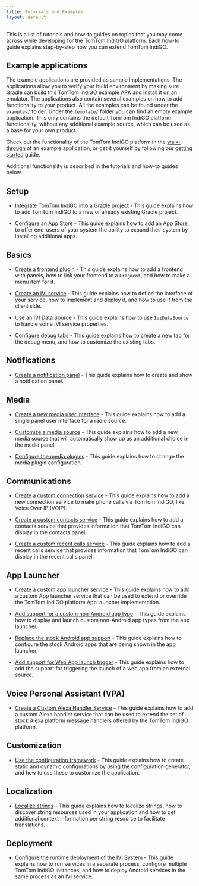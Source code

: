 ```yaml
---
title: Tutorials and Examples
layout: default
---
```


This is a list of tutorials and how-to guides on topics that you may come across while developing
for the TomTom IndiGO platform. Each how-to guide explains step-by-step how you can extend
TomTom IndiGO.


## Example applications

The example applications are provided as sample implementations. The applications allow you to
verify your build environment by making sure Gradle can build this TomTom IndiGO example APK and
install it on an emulator. The applications also contain several examples on how to add
functionality to your product. All the examples can be found under the `examples/` folder. Under
the `template/` folder you can find an empty example application. This only contains the default
TomTom IndiGO platform functionality, without any additional example source, which can be used as a base
for your own product.

Check out the functionality of the TomTom IndiGO platform in the
[walk-through](/tomtom-indigo/documentation/platform-overview/example-apps) of an example
application, or get it yourself by following our
[getting started](/tomtom-indigo/documentation/getting-started/introduction)
guide.

Additional functionality is described in the tutorials and how-to guides below.

## Setup

- [Integrate TomTom IndiGO into a Gradle project](/tomtom-indigo/documentation/tutorials-and-examples/setup/integrate-tomtom-indigo-into-a-gradle-project) -
This guide explains how to add TomTom IndiGO to a new or already existing Gradle project.

- [Configure an App Store](/tomtom-indigo/documentation/tutorials-and-examples/setup/configure-an-app-store) -
This guide explains how to add an App Store, to offer end-users of your system the ability to expand
their system by installing additional apps.

## Basics

- [Create a frontend plugin](/tomtom-indigo/documentation/tutorials-and-examples/basics/create-a-frontend-plugin) -
This guide explains how to add a frontend with panels, how to link your frontend to a `Fragment`,
and how to make a menu item for it.

- [Create an IVI service](/tomtom-indigo/documentation/tutorials-and-examples/basics/create-an-ivi-service) -
This guide explains how to define the interface of your service, how to implement and deploy it,
and how to use it from the client side.

- [Use an IVI Data Source](/tomtom-indigo/documentation/tutorials-and-examples/basics/use-an-ivi-data-source) -
This guide explains how to use `IviDataSource` to handle some IVI service properties.

- [Configure debug tabs](/tomtom-indigo/documentation/tutorials-and-examples/basics/configure-debug-tabs) -
This guide explains how to create a new tab for the debug menu, and how to customize the existing
tabs.

## Notifications
- [Create a notification panel](/tomtom-indigo/documentation/tutorials-and-examples/notification/create-a-notification-panel) -
  This guide explains how to create and show a notification panel.
  
## Media

- [Create a new media user interface](/tomtom-indigo/documentation/tutorials-and-examples/media/create-a-new-media-user-interface) -
This guide explains how to add a single panel user interface for a radio source.

- [Customize a media source](/tomtom-indigo/documentation/tutorials-and-examples/media/customize-a-media-source) -
This guide explains how to add a new media source that will automatically show up as an additional
choice in the media panel.

- [Configure the media plugins](/tomtom-indigo/documentation/tutorials-and-examples/media/configure-the-media-plugins) -
This guide explains how to change the media plugin configuration.

## Communications

- [Create a custom connection service](/tomtom-indigo/documentation/tutorials-and-examples/communications/create-a-custom-connection-service) -
This guide explains how to add a new connection service to make phone calls via TomTom IndiGO, like
Voice Over IP (VOIP).

- [Create a custom contacts service](/tomtom-indigo/documentation/tutorials-and-examples/communications/create-a-custom-contacts-service) -
This guide explains how to add a contacts service that provides information that TomTom IndiGO can
display in the contacts panel.

- [Create a custom recent calls service](/tomtom-indigo/documentation/tutorials-and-examples/communications/create-a-custom-recentcalls-service) -
This guide explains how to add a recent calls service that provides information that TomTom
IndiGO can display in the recent calls panel.

## App Launcher

- [Create a custom app launcher service](/tomtom-indigo/documentation/tutorials-and-examples/app-launcher/create-a-custom-app-launcher-service) -
This guide explains how to add a custom App launcher service that can be used to extend or
override the TomTom IndiGO platform App launcher implementation.

- [Add support for a custom non-Android app type](/tomtom-indigo/documentation/tutorials-and-examples/app-launcher/add-support-for-a-custom-non-android-app-type) -
This guide explains how to display and launch custom non-Android app types from the app launcher.

- [Replace the stock Android app support](/tomtom-indigo/documentation/tutorials-and-examples/app-launcher/replace-the-stock-android-app-support) -
This guide explains how to configure the stock Android apps that are being shown in the app
launcher.

- [Add support for Web App launch trigger](/tomtom-indigo/documentation/tutorials-and-examples/app-launcher/add-support-for-web-app-launch-trigger) -
This guide explains how to add the support for triggering the launch of a web app from an external
source.

## Voice Personal Assistant (VPA)

- [Create a Custom Alexa Handler Service](/tomtom-indigo/documentation/tutorials-and-examples/voice-personal-assistant/create-a-custom-alexa-handler-service) -
This guide explains how to add a custom Alexa handler service that can be used to extend the set of
stock Alexa platform message handlers offered by the TomTom IndiGO platform.

## Customization

- [Use the configuration framework](/tomtom-indigo/documentation/tutorials-and-examples/customization/use-the-configuration-framework) -
This guide explains how to create static and dynamic configurations by using the configuration
generator, and how to use these to customize the application.

## Localization

- [Localize strings](/tomtom-indigo/documentation/tutorials-and-examples/localization/localize-strings) -
This guide explains how to localize strings, how to discover string resources used in your
application and how to get additional context information per string resource to facilitate
translations.

## Deployment

- [Configure the runtime deployment of the IVI System](/tomtom-indigo/documentation/tutorials-and-examples/deployment/configure-the-runtime-deployment-of-the-ivi-system) -
This guide explains how to run services in a separate process, configure multiple TomTom IndiGO
instances, and how to deploy Android services in the same process as an IVI service.
